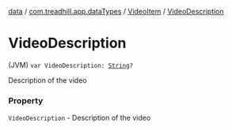 [data](../../index.md) / [com.treadhill.app.dataTypes](../index.md) / [VideoItem](index.md) / [VideoDescription](./-video-description.md)

# VideoDescription

(JVM) `var VideoDescription: `[`String`](https://kotlinlang.org/api/latest/jvm/stdlib/kotlin/-string/index.html)`?`

Description of the video

### Property

`VideoDescription` - Description of the video